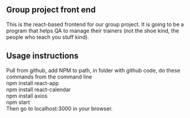## Group project front end
This is the react-based frontend for our group project. It is going to be a program that helps QA to manage their trainers (not the shoe kind, the people who teach you stuff kind).
## Usage instructions
Pull from github, add NPM to path, in folder with github code, do these commands from the command line    
	npm install react-app  
	npm install react-calendar  
	npm install axios    
	npm start  
	Then go to localhost:3000 in your browser.
